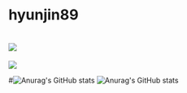 # hyunjin89

# <img src="https://img.shields.io/badge/기술명-색상코드?style=flat-square&logo=로고&logoColor=색상"/>
<img src="https://img.shields.io/badge/Python-3766AB?style=flat-square&logo=Python&logoColor=white"/>


#![Anurag's GitHub stats](https://github-readme-stats.vercel.app/api?username=본인깃계정명&show_icons=true&theme=radical)
![Anurag's GitHub stats](https://github-readme-stats.vercel.app/api?username=hyunjin89&show_icons=true&theme=radical)
